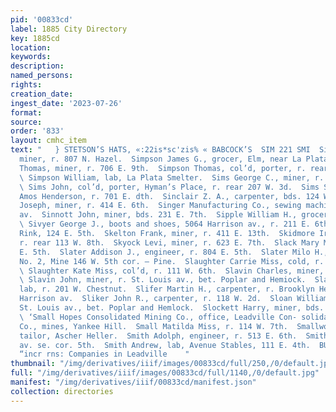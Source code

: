 ```yaml
---
pid: '00833cd'
label: 1885 City Directory
key: 1885cd
location: 
keywords: 
description: 
named_persons: 
rights: 
creation_date: 
ingest_date: '2023-07-26'
format: 
source: 
order: '833'
layout: cmhc_item
text: "   } STETSON’S HATS, «:22is*sc'zis% « BABCOCK’S  SIM 221 SMI  Simpson George,
  miner, r. 807 N. Hazel.  Simpson James G., grocer, Elm, near La Plata Smelter.  Simpson
  Thomas, miner, r. 706 E. 9th.  Simpson Thomas, col’d, porter, r. rear 113 W. 7th.
  \ Simpson William, lab, La Plata Smelter.  Sims George C., miner, r. 506 E. 10th.
  \ Sims John, col’d, porter, Hyman’s Place, r. rear 207 W. 3d.  Sims Samuel, driver,
  Amos Henderson, r. 701 E. dth.  Sinclair Z. A., carpenter, bds. 124 W. 5th.  Sincox
  Joseph, miner, r. 414 E. 6th.  Singer Manufacturing Co., sewing machines, 619 Harrison
  av.  Sinnott John, miner, bds. 231 E. 7th.  Sipple William H., grocer, 508 E. 5th.
  \ Sivyer George J., boots and shoes, 5064 Harrison av., r. 211 E. 6th. 2 ‘  Skating
  Rink, 124 E. 5th.  Skelton Frank, miner, r. 411 E. 13th.  Skidmore Ira V., miner,
  r. rear 113 W. 8th.  Skyock Levi, miner, r. 623 E. 7th.  Slack Mary Mrs., r. 410
  E. 5th.  Slater Addison J., engineer, r. 804 E. 5th.  Slater Milo H., manager Colorado
  No. 2, Mine 146 W. 5th cor. — Pine.  Slaughter Carrie Miss, cold, r. 124 W. 3d.
  \ Slaughter Kate Miss, col’d, r. 111 W. 6th.  Slavin Charles, miner, r. 403 E. 5th.
  \ Slavin John, miner, r. St. Louis av., bet. Poplar and Hemiock.  Slawson Hans,
  lab, r. 201 W. Chestnut.  Slifer Martin H., carpenter, r. Brooklyn Heights, foot
  Harrison av.  Sliker John R., carpenter, r. 118 W. 2d.  Sloan William, miner, r.
  St. Louis av., bet. Poplar and Hemlock.  Slockett Harry, miner, bds. 415 E. 5th.
  \ ‘Small Hopes Consolidated Mining Co., office, Leadville Con- solidated Mining
  Co., mines, Yankee Hill.  Small Matilda Miss, r. 114 W. 7th.  Smallwood James E.,
  tailor, Ascher Heller.  Smith Adolph, engineer, r. 513 E. 6th.  Smith Al, r. Harrison
  av. se. cor. 5th.  Smith Andrew, lab, Avenue Stables, 111 E. 4th.  BUCK & STEEL,
  “incr rns: Companies in Leadville    "
thumbnail: "/img/derivatives/iiif/images/00833cd/full/250,/0/default.jpg"
full: "/img/derivatives/iiif/images/00833cd/full/1140,/0/default.jpg"
manifest: "/img/derivatives/iiif/00833cd/manifest.json"
collection: directories
---
```

